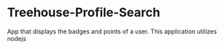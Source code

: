# Treehouse-Profile-Search
App that displays the badges and points of a user. 
This application utilizes nodejs
